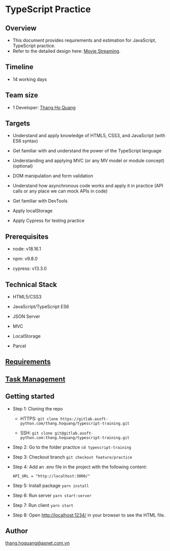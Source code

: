 # TypeScript Practice

## Overview

- This document provides requirements and estimation for JavaScript, TypeScript practice.
- Refer to the detailed design here: [Movie Streaming](<https://www.figma.com/file/SZgu2WslrNtlGFi58PJ8tH/Movie-Streaming-Web-App-UI-(Community)-(Copy)?node-id=204%3A332&mode=dev>).

## Timeline

- 14 working days

## Team size

- 1 Developer: [Thang Ho Quang](mailto:thang.hoquang@asnet.com.vn)

## Targets

- Understand and apply knowledge of HTML5, CSS3, and JavaScript (with ES6 syntax)

- Get familiar with and understand the power of the TypeScript language

- Understanding and applying MVC (or any MV model or module concept) (optional)

- DOM manipulation and form validation

- Understand how asynchronous code works and apply it in practice (API calls or any place we can mock APIs in code)

- Get familiar with DevTools

- Apply localStorage

- Apply Cypress for testing practice

## Prerequisites

- node: v18.16.1

- npm: v9.8.0

- cypress: v13.3.0

## Technical Stack

- HTML5/CSS3

- JavaScript/TypeScript ES6

- JSON Server

- MVC

- LocalStorage

- Parcel

## [Requirements](https://docs.google.com/document/d/1dWScri9rZZ3cINuATcL-IGf5s6j9YgM9dUL49JXziKY/edit)

## [Task Management](https://trello.com/b/q49E7wwT/js-ts-training)

## Getting started

- Step 1: Cloning the repo

  - HTTPS: `git clone https://gitlab.asoft-python.com/thang.hoquang/typescript-training.git`

  - SSH: `git clone git@gitlab.asoft-python.com:thang.hoquang/typescript-training.git`

- Step 2: Go to the folder practice `cd typescript-training`

- Step 3: Checkout branch `git checkout feature/practice`

- Step 4: Add an .env file in the project with the following content:

  `API_URL = "http://localhost:3000/"`

- Step 5: Install package `yarn install`

- Step 6: Run server `yarn start:server`

- Step 7: Run client `yarn start`

- Step 8: Open <http://localhost:1234/> in your browser to see the HTML file.

## Author

[thang.hoquang@asnet.com.vn](thang.hoquang@asnet.com.vn)
